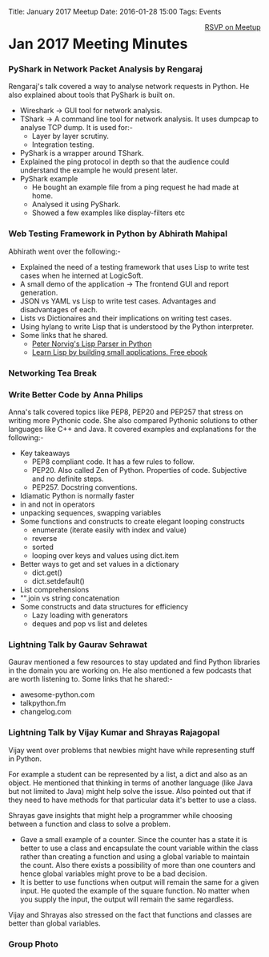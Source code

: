 Title: January 2017 Meetup
Date: 2016-01-28 15:00
Tags: Events

<a style="float:right;" class="pure-button"
href="https://www.meetup.com/Chennaipy/events/235464267/" target="_blank"><i class="fa
fa-check-square-o"></i> RSVP on Meetup</a>

# Jan 2017 Meeting Minutes

### PyShark in Network Packet Analysis by Rengaraj
Rengaraj's talk covered a way to analyse network requests in Python. He also explained about tools that PyShark is built on. 
- Wireshark -> GUI tool for network analysis.
- TShark -> A command line tool for network analysis. It uses dumpcap to analyse TCP dump. It is used for:-
	- Layer by layer scrutiny.
	- Integration testing.
- PyShark is a wrapper around TShark.
- Explained the ping protocol in depth so that the audience could understand the example he would present later.
- PyShark example
	- He bought an example file from a ping request he had made at home.
	- Analysed it using PyShark.
	- Showed a few examples like display-filters etc


### Web Testing Framework in Python by Abhirath Mahipal
Abhirath went over the following:-  
- Explained the need of a testing framework that uses Lisp to write test cases when he interned at LogicSoft.
- A small demo of the application -> The frontend GUI and report generation.
- JSON vs YAML vs Lisp to write test cases. Advantages and disadvantages of each.
- Lists vs Dictionaires and their implications on writing test cases.
- Using hylang to write Lisp that is understood by the Python interpreter.
- Some links that he shared.
	- [Peter Norvig's Lisp Parser in Python](http://norvig.com/lispy.html)
	- [Learn Lisp by building small applications. Free ebook](http://www.gigamonkeys.com/book/)

### Networking Tea Break

### Write Better Code by Anna Philips  
Anna's talk covered topics like PEP8, PEP20 and PEP257 that stress on writing more Pythonic code. She also compared Pythonic solutions to other languages like C++ and Java. It covered examples and explanations for the following:-  
- Key takeaways
	- PEP8 compliant code. It has a few rules to follow.
	- PEP20. Also called Zen of Python. Properties of code. Subjective and no definite steps.
	- PEP257. Docstring conventions.
- Idiamatic Python is normally faster
- in and not in operators
- unpacking sequences, swapping variables
- Some functions and constructs to create elegant looping constructs
	- enumerate (iterate easily with index and value)
	- reverse 
	- sorted
	- looping over keys and values using dict.item
- Better ways to get and set values in a dictionary
	- dict.get()
	- dict.setdefault()
- List comprehensions
- "".join vs string concatenation
- Some constructs and data structures for efficiency
	- Lazy loading with generators
	- deques and pop vs list and deletes

### Lightning Talk by Gaurav Sehrawat
Gaurav mentioned a few resources to stay updated and find Python libraries in the domain you are working on. He also mentioned a few podcasts that are worth listening to. Some links that he shared:-  
- awesome-python.com  
- talkpython.fm 
- changelog.com

### Lightning Talk by Vijay Kumar and Shrayas Rajagopal
Vijay went over problems that newbies might have while representing stuff in Python.  
 
For example a student can be represented by a list, a dict and also as an object. He mentioned that thinking in terms of another language (like Java but not limited to Java) might help solve the issue. Also pointed out that if they need to have methods for that particular data it's better to use a class.  

Shrayas gave insights that might help a programmer while choosing between a function and class to solve a problem.  

- Gave a small example of a counter. Since the counter has a state it is better to use a class and encapsulate the count variable within the class rather than creating a function and using a global variable to maintain the count. Also there exists a possibility of more than one counters and hence global variables might prove to be a bad decision.
- It is better to use functions when output will remain the same for a given input. He quoted the example of the square function. No matter when you supply the input, the output will remain the same regardless.

Vijay and Shrayas also stressed on the fact that functions and classes are better than global variables.

### Group Photo